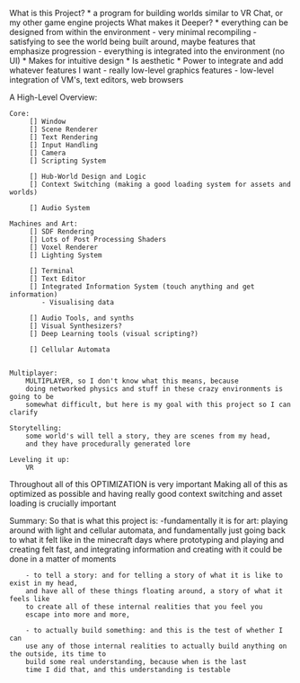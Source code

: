 What is this Project?
    * a program for building worlds similar to VR Chat, or my other game engine projects
What makes it Deeper?
    * everything can be designed from within the environment
        - very minimal recompiling
        - satisfying to see the world being built around, maybe features that emphasize progression
        - everything is integrated into the environment (no UI)
            * Makes for intuitive design
            * Is aesthetic
    * Power to integrate and add whatever features I want
        - really low-level graphics features
        - low-level integration of VM's, text editors, web browsers

A High-Level Overview:

    Core:
         [] Window
         [] Scene Renderer
         [] Text Rendering
         [] Input Handling
         [] Camera
         [] Scripting System

         [] Hub-World Design and Logic
         [] Context Switching (making a good loading system for assets and worlds)

         [] Audio System

    Machines and Art:
         [] SDF Rendering
         [] Lots of Post Processing Shaders
         [] Voxel Renderer
         [] Lighting System

         [] Terminal
         [] Text Editor
         [] Integrated Information System (touch anything and get information)
            - Visualising data

         [] Audio Tools, and synths
         [] Visual Synthesizers?
         [] Deep Learning tools (visual scripting?)

         [] Cellular Automata


    Multiplayer:
        MULTIPLAYER, so I don't know what this means, because
        doing networked physics and stuff in these crazy environments is going to be
        somewhat difficult, but here is my goal with this project so I can clarify

    Storytelling:
        some world's will tell a story, they are scenes from my head, 
        and they have procedurally generated lore

    Leveling it up:
        VR

Throughout all of this OPTIMIZATION is very important
Making all of this as optimized as possible and having really good context switching and asset loading
is crucially important

Summary:
    So that is what this project is: 
        -fundamentally it is for art: playing around with light and cellular automata,
        and fundamentally just going back to what it felt like in the minecraft days
        where prototyping and playing and creating felt fast, and integrating information
        and creating with it could be done in a matter of moments

        - to tell a story: and for telling a story of what it is like to exist in my head, 
        and have all of these things floating around, a story of what it feels like 
        to create all of these internal realities that you feel you 
        escape into more and more, 

        - to actually build something: and this is the test of whether I can 
        use any of those internal realities to actually build anything on the outside, its time to 
        build some real understanding, because when is the last 
        time I did that, and this understanding is testable
